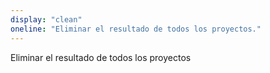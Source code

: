```yaml
---
display: "clean"
oneline: "Eliminar el resultado de todos los proyectos."
---
```


Eliminar el resultado de todos los proyectos

